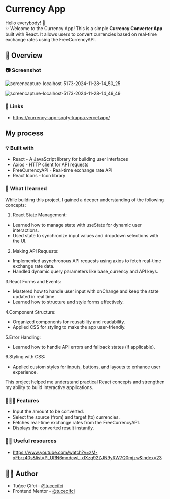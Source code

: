 # Currency App

Hello everybody! 👋 </br>
✨ Welcome to the Currency App! This is a simple **Currency Converter App** built with React. It allows users to convert currencies based on real-time exchange rates using the FreeCurrencyAPI.


## 👀 Overview

### 📷 Screenshot
![screencapture-localhost-5173-2024-11-28-14_50_25](https://github.com/user-attachments/assets/9fc3e6af-fb8c-491c-b8bd-51f5cb4a2506)


![screencapture-localhost-5173-2024-11-28-14_49_49](https://github.com/user-attachments/assets/e862eb01-2e8d-43a0-8d7c-1fadeb7df1db)


### 🔗 Links

- https://currency-app-sooty-kappa.vercel.app/

## My process

### 💡 Built with

- React - A JavaScript library for building user interfaces
- Axios - HTTP client for API requests
- FreeCurrencyAPI - Real-time exchange rate API
- React Icons - Icon library

### 🧠 What I learned

While building this project, I gained a deeper understanding of the following concepts:

1. React State Management:
- Learned how to manage state with useState for dynamic user interactions.
- Used state to synchronize input values and dropdown selections with the UI.

2. Making API Requests:
- Implemented asynchronous API requests using axios to fetch real-time exchange rate data.
- Handled dynamic query parameters like base_currency and API keys.

3.React Forms and Events:
- Mastered how to handle user input with onChange and keep the state updated in real time.
- Learned how to structure and style forms effectively.

4.Component Structure:
- Organized components for reusability and readability.
- Applied CSS for styling to make the app user-friendly.

5.Error Handling:
- Learned how to handle API errors and fallback states (if applicable).

6.Styling with CSS:
- Applied custom styles for inputs, buttons, and layouts to enhance user experience. <br/>

This project helped me understand practical React concepts and strengthen my ability to build interactive applications.


### 👩🏼‍💻 Features
- Input the amount to be converted.
- Select the source (from) and target (to) currencies.
- Fetches real-time exchange rates from the FreeCurrencyAPI.
- Displays the converted result instantly.


### 🤌🏻 Useful resources

- https://www.youtube.com/watch?v=zM-xFbrz40s&list=PLURN6mxdcwL-xIXzq92ZJN9yRW7Q0mjzw&index=23

## 🏳️‍🌈 Author

- Tuğçe Çifci - [@tucecifci](https://github.com/tucecifci)
- Frontend Mentor - [@tucecifci](https://www.frontendmentor.io/profile/tucecifci)
